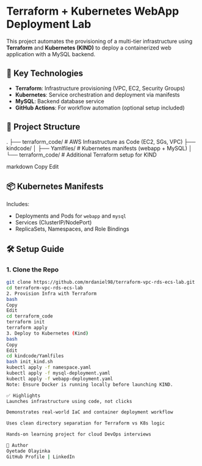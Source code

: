 # Terraform + Kubernetes WebApp Deployment Lab

This project automates the provisioning of a multi-tier infrastructure using **Terraform** and **Kubernetes (KIND)** to deploy a containerized web application with a MySQL backend.

## 🚀 Key Technologies
- **Terraform**: Infrastructure provisioning (VPC, EC2, Security Groups)
- **Kubernetes**: Service orchestration and deployment via manifests
- **MySQL**: Backend database service
- **GitHub Actions**: For workflow automation (optional setup included)

## 🧱 Project Structure

.
├── terraform_code/ # AWS Infrastructure as Code (EC2, SGs, VPC)
├── kindcode/
│ ├── Yamlfiles/ # Kubernetes manifests (webapp + MySQL)
│ └── terraform_code/ # Additional Terraform setup for KIND

markdown
Copy
Edit

## 📦 Kubernetes Manifests
Includes:
- Deployments and Pods for `webapp` and `mysql`
- Services (ClusterIP/NodePort)
- ReplicaSets, Namespaces, and Role Bindings

## 🛠️ Setup Guide

### 1. Clone the Repo
```bash
git clone https://github.com/mrdaniel98/terraform-vpc-rds-ecs-lab.git
cd terraform-vpc-rds-ecs-lab
2. Provision Infra with Terraform
bash
Copy
Edit
cd terraform_code
terraform init
terraform apply
3. Deploy to Kubernetes (Kind)
bash
Copy
Edit
cd kindcode/Yamlfiles
bash init_kind.sh
kubectl apply -f namespace.yaml
kubectl apply -f mysql-deployment.yaml
kubectl apply -f webapp-deployment.yaml
Note: Ensure Docker is running locally before launching KIND.

✅ Highlights
Launches infrastructure using code, not clicks

Demonstrates real-world IaC and container deployment workflow

Uses clean directory separation for Terraform vs K8s logic

Hands-on learning project for cloud DevOps interviews

🔗 Author
Oyetade Olayinka
GitHub Profile | LinkedIn
